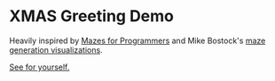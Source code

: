 # XMAS Greeting Demo

Heavily inspired by [Mazes for
Programmers](https://pragprog.com/book/jbmaze/mazes-for-programmers) and Mike
Bostock's [maze generation
visualizations](https://bost.ocks.org/mike/algorithms/#maze-generation).

[See for yourself.](https://xmaze.dchowitz.com)

